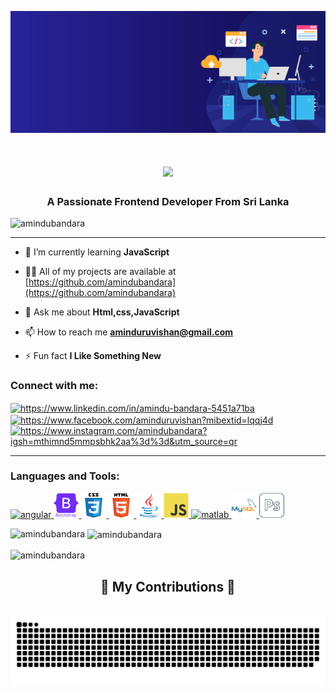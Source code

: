 [![MasterHead](head.jpeg)](https://github.com/amindubandara/)
<h1 align="center">
    <img src="https://readme-typing-svg.herokuapp.com/?font=Righteous&size=35&center=true&vCenter=true&width=500&height=70&duration=4000&lines=Hi+There!+👋;+I'm+Amindu+Ruvishan!;" />
</h1>
<h3 align="center">A Passionate Frontend Developer From Sri Lanka</h3>

<p align="left"> <img src="https://komarev.com/ghpvc/?username=amindubandara&label=Profile%20views&color=0e75b6&style=flat" alt="amindubandara" /> </p>



---

- 🌱 I’m currently learning **JavaScript**

- 👨‍💻 All of my projects are available at [https://github.com/amindubandara](https://github.com/amindubandara)

- 💬 Ask me about **Html,css,JavaScript**

- 📫 How to reach me **aminduruvishan@gmail.com**

- ⚡ Fun fact **I Like Something New**

 


<h3 align="left">Connect with me:</h3>
<p align="left">
<a href="https://linkedin.com/in/https://www.linkedin.com/in/amindu-bandara-5451a71ba" target="blank"><img align="center" src="https://raw.githubusercontent.com/rahuldkjain/github-profile-readme-generator/master/src/images/icons/Social/linked-in-alt.svg" alt="https://www.linkedin.com/in/amindu-bandara-5451a71ba" height="30" width="40" /></a>
<a href="https://fb.com/https://www.facebook.com/aminduruvishan?mibextid=lqqj4d" target="blank"><img align="center" src="https://raw.githubusercontent.com/rahuldkjain/github-profile-readme-generator/master/src/images/icons/Social/facebook.svg" alt="https://www.facebook.com/aminduruvishan?mibextid=lqqj4d" height="30" width="40" /></a>
<a href="https://instagram.com/https://www.instagram.com/amindubandara?igsh=mthimnd5mmpsbhk2aa%3d%3d&utm_source=qr" target="blank"><img align="center" src="https://raw.githubusercontent.com/rahuldkjain/github-profile-readme-generator/master/src/images/icons/Social/instagram.svg" alt="https://www.instagram.com/amindubandara?igsh=mthimnd5mmpsbhk2aa%3d%3d&utm_source=qr" height="30" width="40" /></a>
</p>

---

 
<h3 align="left">Languages and Tools:</h3>
<p align="left"> <a href="https://angular.io" target="_blank" rel="noreferrer"> <img src="https://angular.io/assets/images/logos/angular/angular.svg" alt="angular" width="40" height="40"/> </a> <a href="https://getbootstrap.com" target="_blank" rel="noreferrer"> <img src="https://raw.githubusercontent.com/devicons/devicon/master/icons/bootstrap/bootstrap-plain-wordmark.svg" alt="bootstrap" width="40" height="40"/> </a> <a href="https://www.w3schools.com/css/" target="_blank" rel="noreferrer"> <img src="https://raw.githubusercontent.com/devicons/devicon/master/icons/css3/css3-original-wordmark.svg" alt="css3" width="40" height="40"/> </a> <a href="https://www.w3.org/html/" target="_blank" rel="noreferrer"> <img src="https://raw.githubusercontent.com/devicons/devicon/master/icons/html5/html5-original-wordmark.svg" alt="html5" width="40" height="40"/> </a> <a href="https://www.java.com" target="_blank" rel="noreferrer"> <img src="https://raw.githubusercontent.com/devicons/devicon/master/icons/java/java-original.svg" alt="java" width="40" height="40"/> </a> <a href="https://developer.mozilla.org/en-US/docs/Web/JavaScript" target="_blank" rel="noreferrer"> <img src="https://raw.githubusercontent.com/devicons/devicon/master/icons/javascript/javascript-original.svg" alt="javascript" width="40" height="40"/> </a> <a href="https://www.mathworks.com/" target="_blank" rel="noreferrer"> <img src="https://upload.wikimedia.org/wikipedia/commons/2/21/Matlab_Logo.png" alt="matlab" width="40" height="40"/> </a> <a href="https://www.mysql.com/" target="_blank" rel="noreferrer"> <img src="https://raw.githubusercontent.com/devicons/devicon/master/icons/mysql/mysql-original-wordmark.svg" alt="mysql" width="40" height="40"/> </a> <a href="https://www.photoshop.com/en" target="_blank" rel="noreferrer"> <img src="https://raw.githubusercontent.com/devicons/devicon/master/icons/photoshop/photoshop-line.svg" alt="photoshop" width="40" height="40"/> </a> </p>

<p><img align="left" src="https://github-readme-stats.vercel.app/api/top-langs?username=amindubandara&show_icons=true&locale=en&layout=compact" alt="amindubandara" /></p>

<p>&nbsp;<img align="center" src="https://github-readme-stats.vercel.app/api?username=amindubandara&show_icons=true&locale=en" alt="amindubandara" /></p>

<p><img align="center" src="https://github-readme-streak-stats.herokuapp.com/?user=amindubandara&" alt="amindubandara" /></p>

<div align="center">
  <h2>🐍 My Contributions 🐍</h2>
  <br>
  <img alt="snake eating my contributions" src="https://raw.githubusercontent.com/salesp07/salesp07/output/github-contribution-grid-snake.svg" />
  
  <br/><br/><br/>
</div>
